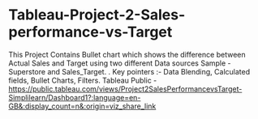 # Tableau-Project-2-Sales-performance-vs-Target
This Project Contains Bullet chart which shows the difference between Actual Sales and Target using two different Data sources Sample - Superstore and Sales_Target. . Key pointers :- Data Blending, Calculated fields, Bullet Charts, Filters.
Tableau Public -  https://public.tableau.com/views/Project2SalesPerformancevsTarget-Simplilearn/Dashboard1?:language=en-GB&:display_count=n&:origin=viz_share_link
